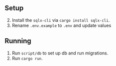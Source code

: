 ## Setup

2. Install the `sqlx-cli` via `cargo install sqlx-cli`.
3. Rename `.env.example` to `.env` and update values

## Running

1. Run `script/db` to set up db and run migrations.
2. Run `cargo run`.
